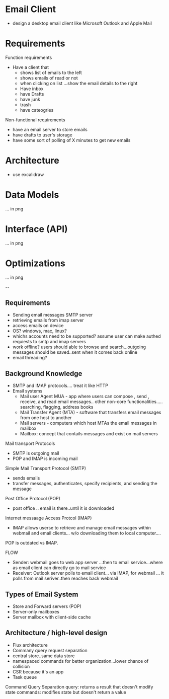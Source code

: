 # Email Client

- design a desktop email client like Microsoft Outlook and Apple Mail

# Requirements

Function requirements

- Have a client that
  - shows list of emails to the left
  - shows emails of read or not
  - when clicking on list ...show the email details to the right
  - Have inbox
  - have Drafts
  - have junk
  - trash
  - have cateogries

Non-functional requirements

- have an email server to store emails
- have drafts to user's storage
- have some sort of polling of X minutes to get new emails

# Architecture

- use excalidraw

# Data Models

... in png

# Interface (API)

... in png

# Optimizations

... in png

--

## Requirements

- Sending email messages SMTP server
- retrieving emails from imap server
- access emails on device
- OS? windows, mac, linux?
- whichs accounts need to be supported? assume user can make authed requiests to smtp and imap servers
- work offline? users should able to browse and search...outgoing messages should be saved..sent when it comes back online
- email threading?

## Background Knowledge

- SMTP and IMAP protocols.... treat it like HTTP
- Email systems
  - Mail user Agent MUA - app where users can compose , send , receive, and read email messages..
    other non-core functionalities..... searching, flagging, address books
  - Mail Transfer Agent (MTA) - software that transfers email messages from one host to another
  - Mail servers - computers which host MTAs the email messages in mailbox
  - Mailbox: concept that contails messages and exist on mail servers

Mail transport Protocols

- SMTP is outgoing mail
- POP and IMAP is incoming mail

Simple Mail Transport Protocol (SMTP)

- sends emails
- transfer messages, authenticates, specify recipients, and sending the message

Post Office Protocol (POP)

- post office .. email is there..until it is downloaded

Internet messaage Access Protcol (IMAP)

- IMAP allows userse to retrieve and manage email messages within webmail and email clients...
  w/o downloading them to local computer....

POP is outdated vs IMAP.

FLOW

- Sender: webmail goes to web app server ...then to email service...where as email client can directly go to mail service
- Receiver: Outlook server polls to email client... via IMAP, for webmail ... it polls from mail seriver..then reaches back webmail

## Types of Email System

- Store and Forward servers (POP)
- Server-only mailboxes
- Server mailbox with client-side cache

## Architecture / high-level design

- Flux architecture
- Commany query request separation
- central store..same data store
- namespaced commands for better organization...lower chance of collision
- CSR because it's an app
- Task queue

Command Query Separation
query: returns a result that doesn't modify state
commands: modifies state but doesn't return a value
